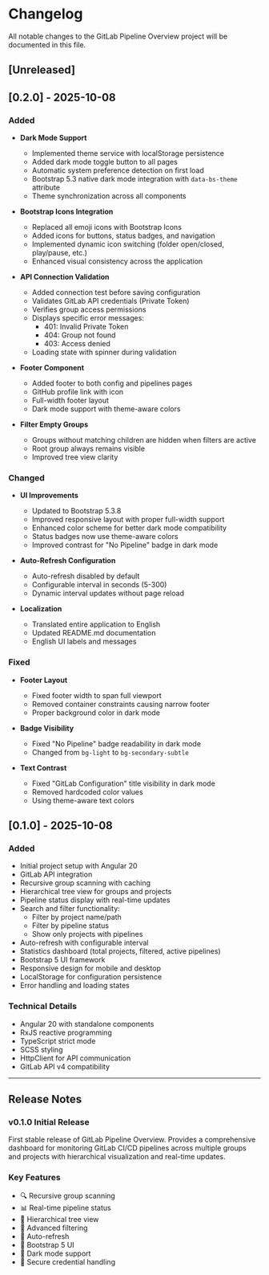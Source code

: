 # Changelog

All notable changes to the GitLab Pipeline Overview project will be documented in this file.

## [Unreleased]

## [0.2.0] - 2025-10-08

### Added
- **Dark Mode Support**
  - Implemented theme service with localStorage persistence
  - Added dark mode toggle button to all pages
  - Automatic system preference detection on first load
  - Bootstrap 5.3 native dark mode integration with `data-bs-theme` attribute
  - Theme synchronization across all components

- **Bootstrap Icons Integration**
  - Replaced all emoji icons with Bootstrap Icons
  - Added icons for buttons, status badges, and navigation
  - Implemented dynamic icon switching (folder open/closed, play/pause, etc.)
  - Enhanced visual consistency across the application

- **API Connection Validation**
  - Added connection test before saving configuration
  - Validates GitLab API credentials (Private Token)
  - Verifies group access permissions
  - Displays specific error messages:
    - 401: Invalid Private Token
    - 404: Group not found
    - 403: Access denied
  - Loading state with spinner during validation

- **Footer Component**
  - Added footer to both config and pipelines pages
  - GitHub profile link with icon
  - Full-width footer layout
  - Dark mode support with theme-aware colors

- **Filter Empty Groups**
  - Groups without matching children are hidden when filters are active
  - Root group always remains visible
  - Improved tree view clarity

### Changed
- **UI Improvements**
  - Updated to Bootstrap 5.3.8
  - Improved responsive layout with proper full-width support
  - Enhanced color scheme for better dark mode compatibility
  - Status badges now use theme-aware colors
  - Improved contrast for "No Pipeline" badge in dark mode

- **Auto-Refresh Configuration**
  - Auto-refresh disabled by default
  - Configurable interval in seconds (5-300)
  - Dynamic interval updates without page reload

- **Localization**
  - Translated entire application to English
  - Updated README.md documentation
  - English UI labels and messages

### Fixed
- **Footer Layout**
  - Fixed footer width to span full viewport
  - Removed container constraints causing narrow footer
  - Proper background color in dark mode

- **Badge Visibility**
  - Fixed "No Pipeline" badge readability in dark mode
  - Changed from `bg-light` to `bg-secondary-subtle`

- **Text Contrast**
  - Fixed "GitLab Configuration" title visibility in dark mode
  - Removed hardcoded color values
  - Using theme-aware text colors

## [0.1.0] - 2025-10-08

### Added
- Initial project setup with Angular 20
- GitLab API integration
- Recursive group scanning with caching
- Hierarchical tree view for groups and projects
- Pipeline status display with real-time updates
- Search and filter functionality:
  - Filter by project name/path
  - Filter by pipeline status
  - Show only projects with pipelines
- Auto-refresh with configurable interval
- Statistics dashboard (total projects, filtered, active pipelines)
- Bootstrap 5 UI framework
- Responsive design for mobile and desktop
- LocalStorage for configuration persistence
- Error handling and loading states

### Technical Details
- Angular 20 with standalone components
- RxJS reactive programming
- TypeScript strict mode
- SCSS styling
- HttpClient for API communication
- GitLab API v4 compatibility

---

## Release Notes

### v0.1.0 Initial Release
First stable release of GitLab Pipeline Overview. Provides a comprehensive dashboard for monitoring GitLab CI/CD pipelines across multiple groups and projects with hierarchical visualization and real-time updates.

### Key Features
- 🔍 Recursive group scanning
- 📊 Real-time pipeline status
- 🌲 Hierarchical tree view
- 🔎 Advanced filtering
- 🔄 Auto-refresh
- 🎨 Bootstrap 5 UI
- 🌙 Dark mode support
- 🔐 Secure credential handling
